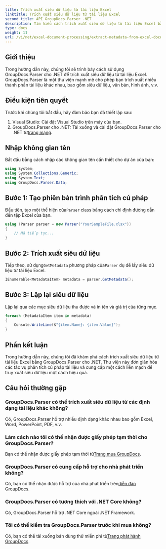 ```yaml
---
title: Trích xuất siêu dữ liệu từ tài liệu Excel
linktitle: Trích xuất siêu dữ liệu từ tài liệu Excel
second_title: API GroupDocs.Parser .NET
description: Tìm hiểu cách trích xuất siêu dữ liệu từ tài liệu Excel bằng GroupDocs.Parser cho .NET. Thực hiện theo hướng dẫn từng bước này.
type: docs
weight: 11
url: /vi/net/excel-document-processing/extract-metadata-from-excel-document/
---
```

## Giới thiệu
Trong hướng dẫn này, chúng tôi sẽ trình bày cách sử dụng GroupDocs.Parser cho .NET để trích xuất siêu dữ liệu từ tài liệu Excel. GroupDocs.Parser là một thư viện mạnh mẽ cho phép bạn trích xuất nhiều thành phần tài liệu khác nhau, bao gồm siêu dữ liệu, văn bản, hình ảnh, v.v.
## Điều kiện tiên quyết
Trước khi chúng tôi bắt đầu, hãy đảm bảo bạn đã thiết lập sau:
1. Visual Studio: Cài đặt Visual Studio trên máy của bạn.
2.  GroupDocs.Parser cho .NET: Tải xuống và cài đặt GroupDocs.Parser cho .NET từ[trang mạng](https://releases.groupdocs.com/parser/net/).

## Nhập không gian tên
Bắt đầu bằng cách nhập các không gian tên cần thiết cho dự án của bạn:
```csharp
using System;
using System.Collections.Generic;
using System.Text;
using GroupDocs.Parser.Data;
```
## Bước 1: Tạo phiên bản trình phân tích cú pháp
 Đầu tiên, tạo một thể hiện của`Parser` class bằng cách chỉ định đường dẫn đến tệp Excel của bạn.
```csharp
using (Parser parser = new Parser("YourSampleFile.xlsx"))
{
    // Mã tiếp tục...
}
```
## Bước 2: Trích xuất siêu dữ liệu
 Tiếp theo, sử dụng`GetMetadata` phương pháp của`Parser` dụ để lấy siêu dữ liệu từ tài liệu Excel.
```csharp
IEnumerable<MetadataItem> metadata = parser.GetMetadata();
```
## Bước 3: Lặp lại siêu dữ liệu
Lặp lại qua các mục siêu dữ liệu thu được và in tên và giá trị của từng mục.
```csharp
foreach (MetadataItem item in metadata)
{
    Console.WriteLine($"{item.Name}: {item.Value}");
}
```

## Phần kết luận
Trong hướng dẫn này, chúng tôi đã khám phá cách trích xuất siêu dữ liệu từ tài liệu Excel bằng GroupDocs.Parser cho .NET. Thư viện này đơn giản hóa các tác vụ phân tích cú pháp tài liệu và cung cấp một cách liền mạch để truy xuất siêu dữ liệu một cách hiệu quả.

## Câu hỏi thường gặp
### GroupDocs.Parser có thể trích xuất siêu dữ liệu từ các định dạng tài liệu khác không?
Có, GroupDocs.Parser hỗ trợ nhiều định dạng khác nhau bao gồm Excel, Word, PowerPoint, PDF, v.v.
### Làm cách nào tôi có thể nhận được giấy phép tạm thời cho GroupDocs.Parser?
 Bạn có thể nhận được giấy phép tạm thời từ[Trang mua GroupDocs](https://purchase.groupdocs.com/temporary-license/).
### GroupDocs.Parser có cung cấp hỗ trợ cho nhà phát triển không?
 Có, bạn có thể nhận được hỗ trợ của nhà phát triển trên[diễn đàn GroupDocs](https://forum.groupdocs.com/c/parser/17).
### GroupDocs.Parser có tương thích với .NET Core không?
Có, GroupDocs.Parser hỗ trợ .NET Core ngoài .NET Framework.
### Tôi có thể kiểm tra GroupDocs.Parser trước khi mua không?
 Có, bạn có thể tải xuống bản dùng thử miễn phí từ[Trang phát hành GroupDocs](https://releases.groupdocs.com/).